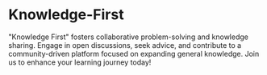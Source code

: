 # Knowledge-First
"Knowledge First" fosters collaborative problem-solving and knowledge sharing. Engage in open discussions, seek advice, and contribute to a community-driven platform focused on expanding general knowledge. Join us to enhance your learning journey today!
